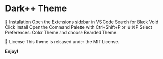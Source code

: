 # Dark++ Theme

🚀 Installation
Open the Extensions sidebar in VS Code
Search for Black Void
Click Install
Open the Command Palette with Ctrl+Shift+P or ⇧⌘P
Select Preferences: Color Theme and choose Bearded Theme.


📄 License
This theme is released under the MIT License.

**Enjoy!**
